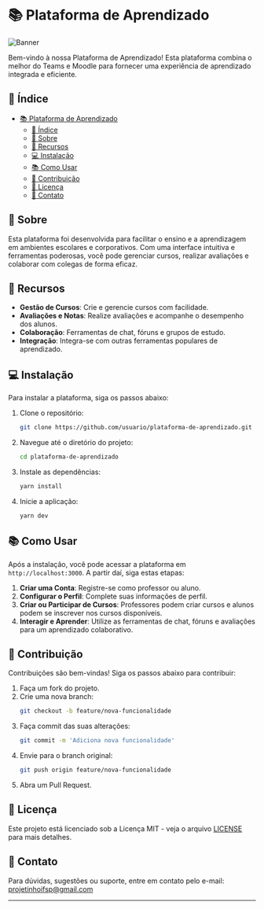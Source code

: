 # 📚 Plataforma de Aprendizado

![Banner](https://via.placeholder.com/1200x300?text=Plataforma+de+Aprendizado&bg=green&fg=black)

Bem-vindo à nossa Plataforma de Aprendizado! Esta plataforma combina o melhor do Teams e Moodle para fornecer uma experiência de aprendizado integrada e eficiente.

## 📝 Índice

- [📚 Plataforma de Aprendizado](#-plataforma-de-aprendizado)
  - [📝 Índice](#-índice)
  - [🌟 Sobre](#-sobre)
  - [🚀 Recursos](#-recursos)
  - [💻 Instalação](#-instalação)
  - [📚 Como Usar](#-como-usar)
  - [🤝 Contribuição](#-contribuição)
  - [📄 Licença](#-licença)
  - [📧 Contato](#-contato)

## 🌟 Sobre

Esta plataforma foi desenvolvida para facilitar o ensino e a aprendizagem em ambientes escolares e corporativos. Com uma interface intuitiva e ferramentas poderosas, você pode gerenciar cursos, realizar avaliações e colaborar com colegas de forma eficaz.

## 🚀 Recursos

- **Gestão de Cursos**: Crie e gerencie cursos com facilidade.
- **Avaliações e Notas**: Realize avaliações e acompanhe o desempenho dos alunos.
- **Colaboração**: Ferramentas de chat, fóruns e grupos de estudo.
- **Integração**: Integra-se com outras ferramentas populares de aprendizado.

## 💻 Instalação

Para instalar a plataforma, siga os passos abaixo:

1. Clone o repositório:
    ```sh
    git clone https://github.com/usuario/plataforma-de-aprendizado.git
    ```
2. Navegue até o diretório do projeto:
    ```sh
    cd plataforma-de-aprendizado
    ```
3. Instale as dependências:
    ```sh
    yarn install
    ```
4. Inicie a aplicação:
    ```sh
    yarn dev
    ```

## 📚 Como Usar

Após a instalação, você pode acessar a plataforma em `http://localhost:3000`. A partir daí, siga estas etapas:

1. **Criar uma Conta**: Registre-se como professor ou aluno.
2. **Configurar o Perfil**: Complete suas informações de perfil.
3. **Criar ou Participar de Cursos**: Professores podem criar cursos e alunos podem se inscrever nos cursos disponíveis.
4. **Interagir e Aprender**: Utilize as ferramentas de chat, fóruns e avaliações para um aprendizado colaborativo.

## 🤝 Contribuição

Contribuições são bem-vindas! Siga os passos abaixo para contribuir:

1. Faça um fork do projeto.
2. Crie uma nova branch:
    ```sh
    git checkout -b feature/nova-funcionalidade
    ```
3. Faça commit das suas alterações:
    ```sh
    git commit -m 'Adiciona nova funcionalidade'
    ```
4. Envie para o branch original:
    ```sh
    git push origin feature/nova-funcionalidade
    ```
5. Abra um Pull Request.

## 📄 Licença

Este projeto está licenciado sob a Licença MIT - veja o arquivo [LICENSE](LICENSE) para mais detalhes.

## 📧 Contato

Para dúvidas, sugestões ou suporte, entre em contato pelo e-mail: [projetinhoifsp@gmail.com](mailto:projetinhoifsp@gmail.com)

---
